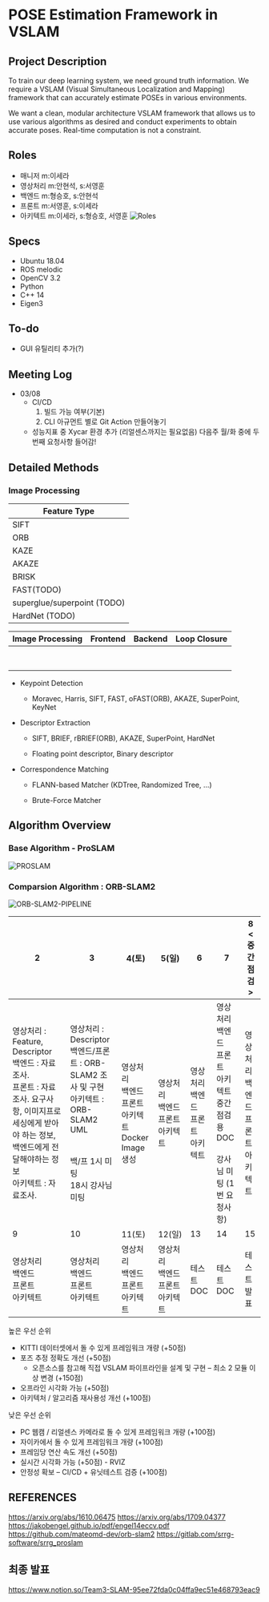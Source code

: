# POSE Estimation Framework in VSLAM 

## Project Description

To train our deep learning system, we need ground truth information. We require a VSLAM (Visual Simultaneous Localization and Mapping) framework that can accurately estimate POSEs in various environments.

We want a clean, modular architecture VSLAM framework that allows us to use various algorithms as desired and conduct experiments to obtain accurate poses. Real-time computation is not a constraint.

## Roles

- 매니저 m:이세라
- 영상처리 m:안현석, s:서영훈
- 백엔드 m:형승호, s:안현석
- 프론트 m:서영훈, s:이세라
- 아키텍트 m:이세라, s:형승호, 서영훈
![Roles](https://www.mathworks.com/discovery/slam/_jcr_content/mainParsys3/discoverysubsection_158176500/mainParsys3/image.adapt.full.medium.png/1661234198941.png)
## Specs

- Ubuntu 18.04
- ROS melodic
- OpenCV 3.2
- Python
- C++ 14
- Eigen3

## To-do
- GUI 유틸리티 추가(?)

## Meeting Log
- 03/08
  - CI/CD
    1. 빌드 가능 여부(기본)
    2. CLI 아규먼트 별로 Git Action 만들어놓기
  - 성능지표 중 Xycar 환경 추가 (리얼센스까지는 필요없음)
    다음주 월/화 중에 두번째 요청사항 들어감!

## Detailed Methods

### Image Processing

| Feature Type                |
| --------------------------- |
| SIFT                        |
| ORB                         |
| KAZE                        |
| AKAZE                       |
| BRISK                       |
| FAST(TODO)                  |
| superglue/superpoint (TODO) |
| HardNet (TODO)              |




| Image Processing            | Frontend | Backend | Loop Closure |
| --------------------------- | -------- | ------- | -------- |
|                  |          |         |              |
|                  |          |         |              |
|                  |          |         |              |
|                  |          |         |              |
|                  |          |         |              |
|                  |          |         |              |
|                  |          |         |              |
|                  |          |         |          |

- Keypoint Detection
  - Moravec, Harris, SIFT, FAST, oFAST(ORB), AKAZE, SuperPoint, KeyNet

- Descriptor Extraction

  - SIFT, BRIEF, rBRIEF(ORB), AKAZE, SuperPoint, HardNet

  - Floating point descriptor, Binary descriptor


- Correspondence Matching

  - FLANN-based Matcher (KDTree, Randomized Tree, ...)

  - Brute-Force Matcher

## Algorithm Overview
### Base Algorithm - ProSLAM
![PROSLAM](https://user-content.gitlab-static.net/c5cc03f792d716a40027d00c427f54b5f3cd26df/68747470733a2f2f64726976652e676f6f676c652e636f6d2f75633f6578706f72743d646f776e6c6f61642669643d315538534a75455476627459677147465649506666555077492d69696b53733473)

### Comparsion Algorithm : ORB-SLAM2

![ORB-SLAM2-PIPELINE](https://miro.medium.com/v2/resize:fit:1400/format:webp/1*ZWXY3coSBymuqZnv9RZM4g.png)


| 2                                                            | 3                                                            | 4(토)                                                        | 5(일)                                                | 6                                                    | 7                                                            | 8 <중간점검>                                         |
| ------------------------------------------------------------ | ------------------------------------------------------------ | ------------------------------------------------------------ | ---------------------------------------------------- | ---------------------------------------------------- | ------------------------------------------------------------ | ---------------------------------------------------- |
| 영상처리 : Feature, Descriptor <br />백엔드 : 자료조사.<br />프론트 : 자료조사. 요구사항, 이미지프로세싱에게 받아야 하는 정보, 백엔드에게 전달해야하는 정보<br />아키텍트 : 자료조사.<br /> | 영상처리 : Descriptor <br />백엔드/프론트 : ORB-SLAM2 조사 및 구현<br />아키텍트 : ORB-SLAM2 UML<br /><br /><br />백/프 1시 미팅<br />18시 강사님 미팅 | 영상처리<br />백엔드<br />프론트<br />아키텍트<br />Docker Image 생성 | 영상처리<br />백엔드<br />프론트<br />아키텍트<br /> | 영상처리<br />백엔드<br />프론트<br />아키텍트<br /> | 영상처리<br />백엔드<br />프론트<br />아키텍트<br />중간 점검용 DOC<br /><br />강사님 미팅 (1번 요청사항) | 영상처리<br />백엔드<br />프론트<br />아키텍트<br /> |
| 9                                                            | 10                                                           | 11(토)                                                       | 12(일)                                               | 13                                                   | 14                                                           | 15                                                   |
| 영상처리<br />백엔드<br />프론트<br />아키텍트<br />         | 영상처리<br />백엔드<br />프론트<br />아키텍트<br />         | 영상처리<br />백엔드<br />프론트<br />아키텍트<br />         | 영상처리<br />백엔드<br />프론트<br />아키텍트<br /> | 테스트<br />DOC                                      | 테스트<br />DOC                                              | 테스트<br />발표                                     |

높은 우선 순위

- KITTI 데이터셋에서 돌 수 있게 프레임워크 개량 (+50점)
- 포즈 추정 정확도 개선 (+50점)
  -  오픈소스를 참고해 직접 VSLAM 파이프라인을 설계 및 구현 – 최소 2 모듈 이상 변경 (+150점)
- 오프라인 시각화 가능 (+50점)
- 아키텍처 / 알고리즘 재사용성 개선 (+100점)

낮은 우선 순위

- PC 웹캠 / 리얼센스 카메라로 돌 수 있게 프레임워크 개량 (+100점)
- 자이카에서 돌 수 있게 프레임워크 개량 (+100점)
- 프레임당 연산 속도 개선 (+50점)
- 실시간 시각화 가능 (+50점) - RVIZ
- 안정성 확보 – CI/CD + 유닛테스트 검증 (+100점)

## REFERENCES
https://arxiv.org/abs/1610.06475
https://arxiv.org/abs/1709.04377
https://jakobengel.github.io/pdf/engel14eccv.pdf
https://github.com/mateomd-dev/orb-slam2
https://gitlab.com/srrg-software/srrg_proslam

## 최종 발표  
https://www.notion.so/Team3-SLAM-95ee72fda0c04ffa9ec51e468793eac9
